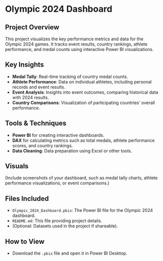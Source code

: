 # Olympic 2024 Dashboard

## Project Overview
This project visualizes the key performance metrics and data for the Olympic 2024 games. It tracks event results, country rankings, athlete performance, and medal counts using interactive Power BI visualizations.

## Key Insights
- **Medal Tally**: Real-time tracking of country medal counts.
- **Athlete Performance**: Data on individual athletes, including personal records and event results.
- **Event Analysis**: Insights into event outcomes, comparing historical data with 2024 results.
- **Country Comparisons**: Visualization of participating countries' overall performance.

## Tools & Techniques
- **Power BI** for creating interactive dashboards.
- **DAX** for calculating metrics such as total medals, athlete performance scores, and country rankings.
- **Data Cleaning**: Data preparation using Excel or other tools.

## Visuals
(Include screenshots of your dashboard, such as medal tally charts, athlete performance visualizations, or event comparisons.)

## Files Included
- `Olympic_2024_Dashboard.pbix`: The Power BI file for the Olympic 2024 dashboard.
- `README.md`: This file providing project details.
- (Optional: Datasets used in the project if shareable).

## How to View
- Download the `.pbix` file and open it in Power BI Desktop.
